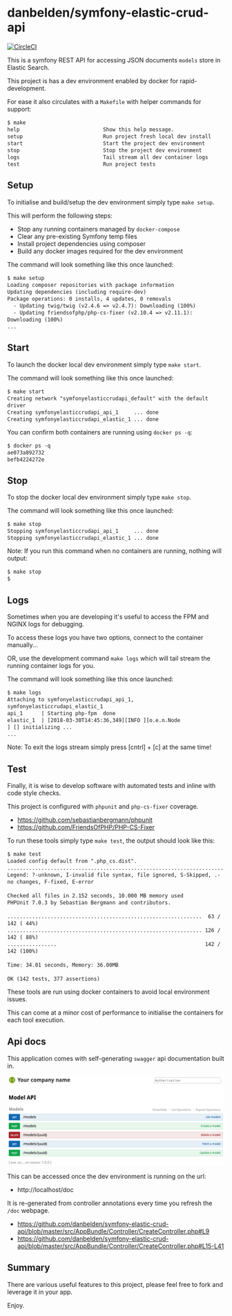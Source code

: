# danbelden/symfony-elastic-crud-api

[![CircleCI](https://circleci.com/gh/danbelden/symfony-elastic-crud-api.svg?style=svg)](https://circleci.com/gh/danbelden/symfony-elastic-crud-api)

This is a symfony REST API for accessing JSON documents `models` store in Elastic Search.

This project is has a dev environment enabled by docker for rapid-development.

For ease it also circulates with a `Makefile` with helper commands for support:

```
$ make
help                           Show this help message.
setup                          Run project fresh local dev install
start                          Start the project dev environment
stop                           Stop the project dev environment
logs                           Tail stream all dev container logs
test                           Run project tests
```

## Setup

To initialise and build/setup the dev environment simply type `make setup`.

This will perform the following steps:

- Stop any running containers managed by `docker-compose`
- Clear any pre-existing Symfony temp files
- Install project dependencies using composer
- Build any docker images required for the dev environment

The command will look something like this once launched:

```
$ make setup
Loading composer repositories with package information
Updating dependencies (including require-dev)
Package operations: 0 installs, 4 updates, 0 removals
  - Updating twig/twig (v2.4.6 => v2.4.7): Downloading (100%)
  - Updating friendsofphp/php-cs-fixer (v2.10.4 => v2.11.1): Downloading (100%)
...
```

## Start

To launch the docker local dev environment simply type `make start`.

The command will look something like this once launched:

```
$ make start
Creating network "symfonyelasticcrudapi_default" with the default driver
Creating symfonyelasticcrudapi_api_1     ... done
Creating symfonyelasticcrudapi_elastic_1 ... done
```

You can confirm both containers are running using `docker ps -q`:

```
$ docker ps -q
ae073a892732
befb4224272e
```

## Stop

To stop the docker local dev environment simply type `make stop`.

The command will look something like this once launched:

```
$ make stop
Stopping symfonyelasticcrudapi_api_1     ... done
Stopping symfonyelasticcrudapi_elastic_1 ... done
```

Note: If you run this command when no containers are running, nothing will output:

```
$ make stop
$
```

## Logs

Sometimes when you are developing it's useful to access the FPM and NGINX logs for debugging.

To access these logs you have two options, connect to the container manually...

OR, use the development command `make logs` which will tail stream the running container logs for you.

The command will look something like this once launched:

```
$ make logs
Attaching to symfonyelasticcrudapi_api_1, symfonyelasticcrudapi_elastic_1
api_1      | Starting php-fpm  done
elastic_1  | [2018-03-30T14:45:36,349][INFO ][o.e.n.Node               ] [] initializing ...
...
```

Note: To exit the logs stream simply press [cntrl] + [c] at the same time!

## Test

Finally, it is wise to develop software with automated tests and inline with code style checks.

This project is configured with `phpunit` and `php-cs-fixer` coverage.

- https://github.com/sebastianbergmann/phpunit
- https://github.com/FriendsOfPHP/PHP-CS-Fixer

To run these tools simply type `make test`, the output should look like this:

```
$ make test
Loaded config default from ".php_cs.dist".
................................................................................
Legend: ?-unknown, I-invalid file syntax, file ignored, S-Skipped, .-no changes, F-fixed, E-error

Checked all files in 2.152 seconds, 10.000 MB memory used
PHPUnit 7.0.3 by Sebastian Bergmann and contributors.

...............................................................  63 / 142 ( 44%)
............................................................... 126 / 142 ( 88%)
................                                                142 / 142 (100%)

Time: 34.01 seconds, Memory: 36.00MB

OK (142 tests, 377 assertions)
```

These tools are run using docker containers to avoid local environment issues.

This can come at a minor cost of performance to initialise the containers for each tool execution.

## Api docs

This application comes with self-generating `swagger` api documentation built in.

<img src="https://raw.githubusercontent.com/danbelden/symfony-elastic-crud-api/master/docs/img/swagger-api-doc-min.png" width="600" />

This can be accessed once the dev environment is running on the url:
- http://localhost/doc

It is re-generated from controller annotations every time you refresh the `/doc` webpage.
- https://github.com/danbelden/symfony-elastic-crud-api/blob/master/src/AppBundle/Controller/CreateController.php#L9
- https://github.com/danbelden/symfony-elastic-crud-api/blob/master/src/AppBundle/Controller/CreateController.php#L15-L41

## Summary

There are various useful features to this project, please feel free to fork and leverage it in your app.

Enjoy.
